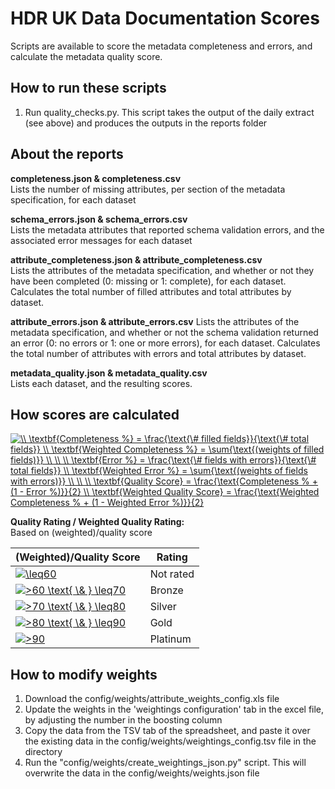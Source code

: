 # HDR UK Data Documentation Scores

Scripts are available to score the metadata completeness and errors, and calculate the metadata quality score.

## How to run these scripts

1. Run quality_checks.py.  This script takes the output of the daily extract (see above) and produces the outputs 
in the reports folder

## About the reports

**completeness.json & completeness.csv**  
Lists the number of missing attributes, per section of the metadata specification, for each dataset

**schema_errors.json & schema_errors.csv**  
Lists the metadata attributes that reported schema validation errors, and the associated error messages for each dataset

**attribute_completeness.json & attribute_completeness.csv**  
Lists the attributes of the metadata specification, and whether or not they have been completed 
(0: missing or 1: complete), for each dataset.
Calculates the total number of filled attributes and total attributes by dataset.

**attribute_errors.json & attribute_errors.csv**
Lists the attributes of the metadata specification, and whether or not the schema validation returned an error 
(0: no errors or 1: one or more errors), for each dataset.
Calculates the total number of attributes with errors and total attributes by dataset.

**metadata_quality.json & metadata_quality.csv**  
Lists each dataset, and the resulting scores.

## How scores are calculated

<a href="https://www.codecogs.com/eqnedit.php?latex=\dpi{150}&space;\\&space;\textbf{Completeness&space;%}&space;=&space;\frac{\text{\&hash;&space;filled&space;fields}}{\text{\&hash;&space;total&space;fields}}&space;\\&space;\textbf{Weighted&space;Completeness&space;%}&space;=&space;\sum{\text{(weights&space;of&space;filled&space;fields)}}&space;\\&space;\\&space;\\&space;\textbf{Error&space;%}&space;=&space;\frac{\text{\&hash;&space;fields&space;with&space;errors}}{\text{\&hash;&space;total&space;fields}}&space;\\&space;\textbf{Weighted&space;Error&space;%}&space;=&space;\sum{\text{(weights&space;of&space;fields&space;with&space;errors)}}&space;\\&space;\\&space;\\&space;\textbf{Quality&space;Score}&space;=&space;\frac{\text{Completeness&space;%&space;&plus;&space;(1&space;-&space;Error&space;%)}}{2}&space;\\&space;\textbf{Weighted&space;Quality&space;Score}&space;=&space;\frac{\text{Weighted&space;Completeness&space;%&space;&plus;&space;(1&space;-&space;Weighted&space;Error&space;%)}}{2}" target="_blank"><img src="https://latex.codecogs.com/gif.latex?\dpi{150}&space;\\&space;\textbf{Completeness&space;%}&space;=&space;\frac{\text{\&hash;&space;filled&space;fields}}{\text{\&hash;&space;total&space;fields}}&space;\\&space;\textbf{Weighted&space;Completeness&space;%}&space;=&space;\sum{\text{(weights&space;of&space;filled&space;fields)}}&space;\\&space;\\&space;\\&space;\textbf{Error&space;%}&space;=&space;\frac{\text{\&hash;&space;fields&space;with&space;errors}}{\text{\&hash;&space;total&space;fields}}&space;\\&space;\textbf{Weighted&space;Error&space;%}&space;=&space;\sum{\text{(weights&space;of&space;fields&space;with&space;errors)}}&space;\\&space;\\&space;\\&space;\textbf{Quality&space;Score}&space;=&space;\frac{\text{Completeness&space;%&space;&plus;&space;(1&space;-&space;Error&space;%)}}{2}&space;\\&space;\textbf{Weighted&space;Quality&space;Score}&space;=&space;\frac{\text{Weighted&space;Completeness&space;%&space;&plus;&space;(1&space;-&space;Weighted&space;Error&space;%)}}{2}" title="\\ \textbf{Completeness %} = \frac{\text{\# filled fields}}{\text{\# total fields}} \\ \textbf{Weighted Completeness %} = \sum{\text{(weights of filled fields)}} \\ \\ \\ \textbf{Error %} = \frac{\text{\# fields with errors}}{\text{\# total fields}} \\ \textbf{Weighted Error %} = \sum{\text{(weights of fields with errors)}} \\ \\ \\ \textbf{Quality Score} = \frac{\text{Completeness % + (1 - Error %)}}{2} \\ \textbf{Weighted Quality Score} = \frac{\text{Weighted Completeness % + (1 - Weighted Error %)}}{2}" /></a>

**Quality Rating / Weighted Quality Rating:**  
Based on (weighted)/quality score 



| (Weighted)/Quality Score | Rating |
| --- | --- |
| <a href="https://www.codecogs.com/eqnedit.php?latex=\dpi{120}&space;\leq50" target="_blank"><img src="https://latex.codecogs.com/gif.latex?\dpi{120}&space;\leq60" title="\leq60" /></a> | Not rated |
| <a href="https://www.codecogs.com/eqnedit.php?latex=\dpi{120}&space;>50&space;\text{&space;\&&space;}&space;\leq70" target="_blank"><img src="https://latex.codecogs.com/gif.latex?\dpi{120}&space;>60&space;\text{&space;\&&space;}&space;\leq70" title=">60 \text{ \& } \leq70" /></a> | Bronze |
| <a href="https://www.codecogs.com/eqnedit.php?latex=\dpi{120}&space;>70&space;\text{&space;\&&space;}&space;\leq80" target="_blank"><img src="https://latex.codecogs.com/gif.latex?\dpi{120}&space;>70&space;\text{&space;\&&space;}&space;\leq80" title=">70 \text{ \& } \leq80" /></a>|  Silver |
| <a href="https://www.codecogs.com/eqnedit.php?latex=\dpi{120}&space;>80&space;\text{&space;\&&space;}&space;\leq90" target="_blank"><img src="https://latex.codecogs.com/gif.latex?\dpi{120}&space;>80&space;\text{&space;\&&space;}&space;\leq90" title=">80 \text{ \& } \leq90" /></a> | Gold |
| <a href="https://www.codecogs.com/eqnedit.php?latex=\dpi{120}&space;>90" target="_blank"><img src="https://latex.codecogs.com/gif.latex?\dpi{120}&space;>90" title=">90" /></a> | Platinum |

## How to modify weights

1. Download the config/weights/attribute_weights_config.xls file
2. Update the weights in the 'weightings configuration' tab in the excel file, by adjusting the number in the boosting column
3. Copy the data from the TSV tab of the spreadsheet, and paste it over the existing data in the config/weights/weightings_config.tsv file in the directory
4. Run the "config/weights/create_weightings_json.py" script.  This will overwrite the data in the config/weights/weights.json file

